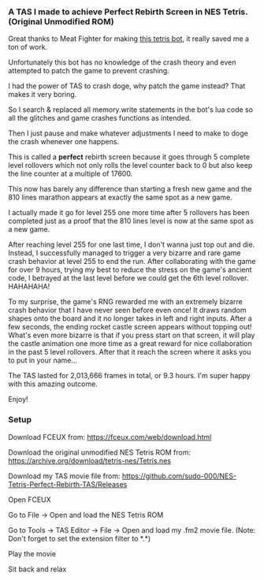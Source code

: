 ### A TAS I made to achieve Perfect Rebirth Screen in NES Tetris. (Original Unmodified ROM)

Great thanks to Meat Fighter for making [this tetris bot](https://meatfighter.com/nintendotetrisai), it really saved me a ton of work. 

Unfortunately this bot has no knowledge of the crash theory and even attempted to patch the game to prevent crashing. 

I had the power of TAS to crash doge, why patch the game instead? That makes it very boring. 

So I search & replaced all memory.write statements in the bot's lua code so all the glitches and game crashes functions as intended. 

Then I just pause and make whatever adjustments I need to make to doge the crash whenever one happens. 

This is called a **perfect** rebirth screen because it goes through 5 complete level rollovers which not only rolls the level counter back to 0 but also keep the line counter at a multiple of 17600. 

This now has barely any difference than starting a fresh new game and the 810 lines marathon appears at exactly the same spot as a new game. 

I actually made it go for level 255 one more time after 5 rollovers has been completed just as a proof that the 810 lines level is now at the same spot as a new game. 

After reaching level 255 for one last time, I don't wanna just top out and die. Instead, I successfully managed to trigger a very bizarre and rare game crash behavior at level 255 to end the run. After collaborating with the game for over 9 hours, trying my best to reduce the stress on the game's ancient code, I betrayed at the last level before we could get the 6th level rollover. HAHAHAHA! 

To my surprise, the game's RNG rewarded me with an extremely bizarre crash behavior that I have never seen before even once! It draws random shapes onto the board and it no longer takes in left and right inputs. After a few seconds, the ending rocket castle screen appears without topping out! 
What's even more bizarre is that if you press start on that screen, it will play the castle animation one more time as a great reward for nice collaboration in the past 5 level rollovers. After that it reach the screen where it asks you to put in your name... 

The TAS lasted for 2,013,666 frames in total, or 9.3 hours. I'm super happy with this amazing outcome. 

Enjoy! 

### Setup

Download FCEUX from: https://fceux.com/web/download.html

Download the original unmodified NES Tetris ROM from: https://archive.org/download/tetris-nes/Tetris.nes

Download my TAS movie file from: https://github.com/sudo-000/NES-Tetris-Perfect-Rebirth-TAS/Releases

Open FCEUX

Go to File -> Open and load the NES Tetris ROM

Go to Tools -> TAS Editor -> File -> Open and load my .fm2 movie file. (Note: Don't forget to set the extension filter to \*.\*)

Play the movie

Sit back and relax
